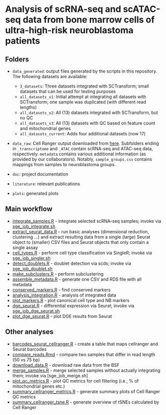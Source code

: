 # Analysis of scRNA-seq and scATAC-seq data from bone marrow cells of ultra-high-risk neuroblastoma patients

## Folders

* `data_generated`: output files generated by the scripts in this repository. The following datasets are available:

  - `3_datasets`: Three datasets integrated with SCTransform; small datasets that can be used for testing purposes
  - `all_datasets_v1`: Initial attempt at integrating all datasets with SCTransform; one sample was duplicated (with different read lengths)
  - `all_datasets_v2`: All (13) datasets integrated with SCTransform, but no QC
  - `all_datasets_v3`: All (13) datasets with QC based on feature count and mitochondrial genes
  - `all_datasets_current`: Adds four additional datasets (now 17)

* `data_raw`: Cell Ranger output downloaded from [here](https://biomedical-sequencing.at/projects/BSA_0407_STM_Neuroblastoma_2ba0210fb73d412397728e8a97a3e423). Subfolders ending in `_transcriptome` and `_ATAC` contain scRNA-seq and ATAC-seq data, respectively. `metadata` contains various additional information (as provided by our collaborators). Notably, `sample_groups.csv` contains mappings from samples to neuroblastoma groups.

* `doc`: project documentation

* `literature`: relevant publications

* `plots`: generated plots


## Main workflow

* [integrate_samples.R](integrate_samples.R) - integrate selected scRNA-seq samples; invoke via [sge_job_integrate.sh](sge_job_integrate.sh)
* [extract_seurat_data.R](extract_seurat_data.R) - run basic analyses (dimensional reduction, clustering ...) and extract resulting data from a single (large) Seurat object to (smaller) CSV files and Seurat objects that only contain a single assay
* [cell_types.R](cell_types.R) - perform cell type classification via SingleR; invoke via [sge_job_singler.sh](sge_job_singler.sh)
* [detect_doublets.R](detect_doublets.R) - doublet detection via scds; invoke via [sge_job_doublet.sh](sge_job_doublet.sh)
* [make_subclusters.R](make_subclusters.R) - perform subclustering
* [assemble_metadata.R](assemble_metadata.R) - generate one CSV and RDS file with all metadata
* [conserved_markers.R](conserved_markers.R) - find conserved markers
* [analysis_integration.R](analysis_integration.R) - analysis of integrated data
* [plot_markers.R](plot_markers.R) - plot canonical cell type and NB markers
* [dge_seurat.R](dge_seurat.R) - differential expression via Seurat; invoke via [sge_job_dge_seurat.sh](sge_job_de_seurat.sh)
* [plot_dge_seurat.R](plot_dge_seurat.R) - plot DGE results from Seurat


## Other analyses

* [barcodes_seurat_cellranger.R](barcodes_seurat_cellranger.R) - create a table that maps cellranger and Seurat barcodes
* [compare_reads.Rmd](compare_reads.Rmd) - compare two samples that differ in read length (50 vs 75 bp)
* [download_data.R](download_data.R) - download raw data from the BSF
* [merge_samples.R](merge_samples.R) - merge selected samples without actually integrating them; invoke via [sge_job_merge.sh]
* [plot_qc_metrics.R](plot_qc_metrics.R) - plot QC metrics for cell filtering (i.e., % of mitochondrial genes etc.)
* [summary_cellranger_metrics.R](summary_cellranger_metrics.R) - generate summary plots of Cell Ranger QC metrics
* [summary_cellranger_tsne.R](summary_cellranger_tsne.R) - generate overview of tSNEs calculated by Cell Ranger
